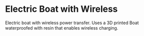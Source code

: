 # Electric Boat with Wireless 
Electric boat with wireless power transfer. Uses a 3D printed Boat waterproofed with resin that enables wireless charging. 
